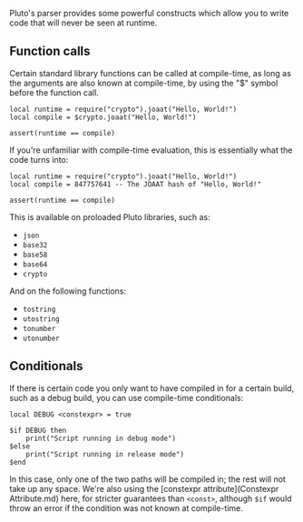 Pluto's parser provides some powerful constructs which allow you to write code that will never be seen at runtime.

## Function calls

Certain standard library functions can be called at compile-time, as long as the arguments are also known at compile-time, by using the "$" symbol before the function call.

```pluto showLineNumbers
local runtime = require("crypto").joaat("Hello, World!")
local compile = $crypto.joaat("Hello, World!")

assert(runtime == compile)
```
If you're unfamiliar with compile-time evaluation, this is essentially what the code turns into:
```pluto showLineNumbers
local runtime = require("crypto").joaat("Hello, World!")
local compile = 847757641 -- The JOAAT hash of "Hello, World!"

assert(runtime == compile)
```

This is available on proloaded Pluto libraries, such as:
- `json`
- `base32`
- `base58`
- `base64`
- `crypto`

And on the following functions:
- `tostring`
- `utostring`
- `tonumber`
- `utonumber`

## Conditionals

If there is certain code you only want to have compiled in for a certain build, such as a debug build, you can use compile-time conditionals:

```pluto
local DEBUG <constexpr> = true

$if DEBUG then
	print("Script running in debug mode")
$else
	print("Script running in release mode")
$end
```

In this case, only one of the two paths will be compiled in; the rest will not take up any space. We're also using the [constexpr attribute](Constexpr Attribute.md) here, for stricter guarantees than `<const>`, although `$if` would throw an error if the condition was not known at compile-time.
